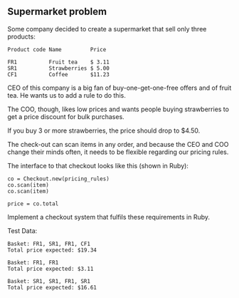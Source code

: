 ## Supermarket problem

Some company decided to create a supermarket that sell only three products:

    Product code Name         Price

    FR1          Fruit tea    $ 3.11
    SR1          Strawberries $ 5.00
    CF1          Coffee       $11.23

CEO of this company is a big fan of buy-one-get-one-free offers and of fruit tea.
 He wants us to add a rule to do this.

The COO, though, likes low prices and wants people buying strawberries to get a price discount for bulk purchases.

If you buy 3 or more strawberries, the price should drop to $4.50.

The check-out can scan items in any order, and because the CEO and COO change their minds often, it needs to be flexible regarding our pricing rules.

The interface to that checkout looks like this (shown in Ruby):

    co = Checkout.new(pricing_rules)
    co.scan(item)
    co.scan(item)

    price = co.total

Implement a checkout system that fulfils these requirements in Ruby.

Test Data:

    Basket: FR1, SR1, FR1, CF1
    Total price expected: $19.34

    Basket: FR1, FR1
    Total price expected: $3.11

    Basket: SR1, SR1, FR1, SR1
    Total price expected: $16.61
